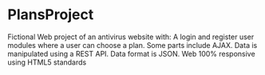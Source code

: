 # PlansProject
Fictional Web project of an antivirus website with: A login and register user modules where a user can choose a plan. Some parts include AJAX. Data is manipulated using a REST API. Data format is JSON. Web 100% responsive using HTML5 standards 
